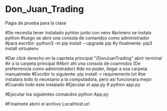 # Don_Juan_Trading
Pagia de prueba para la clase

#Se necesita tener instalado pyhton junto con venv
	#primero se instala python
	#luego se abre una consola de comandos como administrador
	#para escribir:  python3 -m pip install --upgrade pip
	#y finalmente:   pip3 install virtualenv


#Dar click derecho en la caprteta principal "/DonJuanTrading" abrir terminal
#ir a la carpeta principal
	#Abrir ahí una consola de coamndos (De prefenrencia como administrador)
		#de no poder, llegar a esa carpeta manualmete
	#Escribir lo siguiente: pip install -r requirements.txt
	#se instalara todo lo necesario a la computadora, pero asi funcionara mejor
#Cuando todo este instalado
	#Ejecutar el app.py
		# python app.py

#Ejecutar los siguientes comandos
python App.py

#Finalmete abriri el archivo LocalHost.url	
